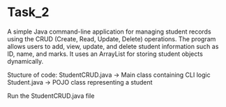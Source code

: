 # Task_2
A simple Java command-line application for managing student records using the CRUD (Create, Read, Update, Delete) operations. The program allows users to add, view, update, and delete student information such as ID, name, and marks. It uses an ArrayList for storing student objects dynamically.

Stucture of code:
StudentCRUD.java        → Main class containing CLI logic
Student.java             → POJO class representing a student

Run the StudentCRUD.java file
